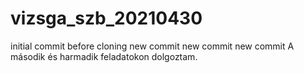 # vizsga_szb_20210430
initial commit before cloning
new commit
new commit
new commit
A második és harmadik feladatokon dolgoztam.